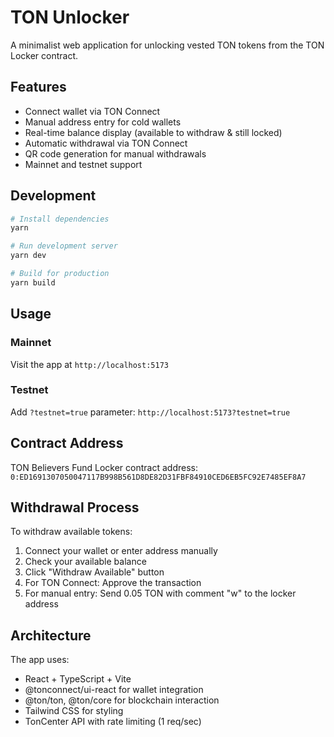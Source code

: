 # TON Unlocker

A minimalist web application for unlocking vested TON tokens from the TON Locker contract.

## Features

- Connect wallet via TON Connect
- Manual address entry for cold wallets
- Real-time balance display (available to withdraw & still locked)
- Automatic withdrawal via TON Connect
- QR code generation for manual withdrawals
- Mainnet and testnet support

## Development

```bash
# Install dependencies
yarn

# Run development server
yarn dev

# Build for production
yarn build
```

## Usage

### Mainnet
Visit the app at `http://localhost:5173`

### Testnet
Add `?testnet=true` parameter: `http://localhost:5173?testnet=true`

## Contract Address

TON Believers Fund Locker contract address:
`0:ED1691307050047117B998B561D8DE82D31FBF84910CED6EB5FC92E7485EF8A7`

## Withdrawal Process

To withdraw available tokens:
1. Connect your wallet or enter address manually
2. Check your available balance
3. Click "Withdraw Available" button
4. For TON Connect: Approve the transaction
5. For manual entry: Send 0.05 TON with comment "w" to the locker address

## Architecture

The app uses:
- React + TypeScript + Vite
- @tonconnect/ui-react for wallet integration
- @ton/ton, @ton/core for blockchain interaction
- Tailwind CSS for styling
- TonCenter API with rate limiting (1 req/sec)

